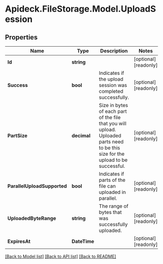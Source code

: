 # Apideck.FileStorage.Model.UploadSession

## Properties

Name | Type | Description | Notes
------------ | ------------- | ------------- | -------------
**Id** | **string** |  | [optional] [readonly] 
**Success** | **bool** | Indicates if the upload session was completed successfully. | [optional] [readonly] 
**PartSize** | **decimal** | Size in bytes of each part of the file that you will upload. Uploaded parts need to be this size for the upload to be successful. | [optional] [readonly] 
**ParallelUploadSupported** | **bool** | Indicates if parts of the file can uploaded in parallel. | [optional] [readonly] 
**UploadedByteRange** | **string** | The range of bytes that was successfully uploaded. | [optional] [readonly] 
**ExpiresAt** | **DateTime** |  | [optional] [readonly] 

[[Back to Model list]](../README.md#documentation-for-models) [[Back to API list]](../README.md#documentation-for-api-endpoints) [[Back to README]](../README.md)

